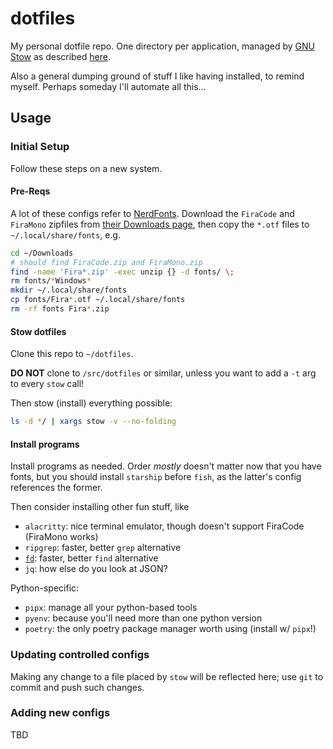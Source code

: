 # dotfiles

My personal dotfile repo. One directory per application, managed by [GNU Stow](https://www.gnu.org/software/stow/) as described [here](http://brandon.invergo.net/news/2012-05-26-using-gnu-stow-to-manage-your-dotfiles.html).

Also a general dumping ground of stuff I like having installed, to remind myself. Perhaps someday I'll automate all this...

## Usage

### Initial Setup

Follow these steps on a new system.

#### Pre-Reqs

A lot of these configs refer to [NerdFonts](https://www.nerdfonts.com). Download the `FiraCode` and `FiraMono` zipfiles from [their Downloads page](https://www.nerdfonts.com/font-downloads), then copy the `*.otf` files to `~/.local/share/fonts`, e.g.

```bash
cd ~/Downloads
# should find FiraCode.zip and FiraMono.zip
find -name 'Fira*.zip' -exec unzip {} -d fonts/ \;
rm fonts/*Windows*
mkdir ~/.local/share/fonts
cp fonts/Fira*.otf ~/.local/share/fonts
rm -rf fonts Fira*.zip
```

#### Stow dotfiles

Clone this repo to `~/dotfiles`.

**DO NOT** clone to `/src/dotfiles` or similar, unless you want to add a `-t` arg to every `stow` call!

Then stow (install) everything possible:

```bash
ls -d */ | xargs stow -v --no-folding
```

#### Install programs

Install programs as needed. Order _mostly_ doesn't matter now that you have fonts, but you should install `starship` before `fish`, as the latter's config references the former.

Then consider installing other fun stuff, like
- `alacritty`: nice terminal emulator, though doesn't support FiraCode (FiraMono works)
- `ripgrep`: faster, better `grep` alternative
- [`fd`](https://github.com/sharkdp/fd): faster, better `find` alternative
- `jq`: how else do you look at JSON?

Python-specific:
- `pipx`: manage all your python-based tools
- `pyenv`: because you'll need more than one python version
- `poetry`: the only poetry package manager worth using (install w/ `pipx`!)


### Updating controlled configs

Making any change to a file placed by `stow` will be reflected here; use `git` to commit and push such changes.

### Adding new configs

TBD
